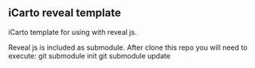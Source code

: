 ## iCarto reveal template

iCarto template for using with reveal js.

Reveal js is included as submodule. After clone this repo you will need to execute:
       git submodule init
       git submodule update
